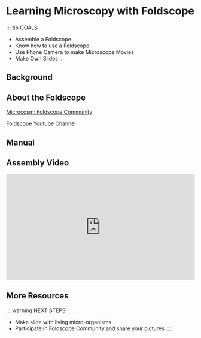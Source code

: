# Learning Microscopy with Foldscope

::: tip GOALS
- Assemble a Foldscope
- Know how to use a Foldscope
- Use Phone Camera to make Microscope Movies
- Make Own Slides
:::

## Background

## About the Foldscope

[Microcosm: Foldscope Community](https://microcosmos.foldscope.com)

[Foldscope Youtube Channel](https://www.youtube.com/c/FoldscopeInstruments/)


## Manual

## Assembly Video

<div style="padding:56.25% 0 0 0;position:relative;"><iframe src="https://player.vimeo.com/video/581090843?badge=0&amp;autopause=0&amp;player_id=0&amp;app_id=58479" frameborder="0" allow="autoplay; fullscreen; picture-in-picture" allowfullscreen style="position:absolute;top:0;left:0;width:100%;height:100%;" title="バイオ祭り- Foldscopeの作り方。"></iframe></div><script src="https://player.vimeo.com/api/player.js"></script>

## More Resources

::: warning NEXT STEPS
- Make slide with living micro-organisms.
- Participate in Foldscope Community and share your pictures.
:::
